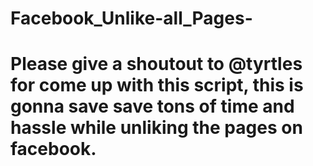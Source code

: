 # Facebook_Unlike-all_Pages-
# Please give a shoutout to @tyrtles for come up with this script, this is gonna save save tons of time and hassle while unliking the pages on facebook.
